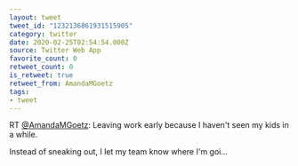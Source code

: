 ```yaml
---
layout: tweet
tweet_id: "1232136861931515905"
category: twitter
date: 2020-02-25T02:54:54.000Z
source: Twitter Web App
favorite_count: 0
retweet_count: 0
is_retweet: true
retweet_from: AmandaMGoetz
tags:
- tweet
---
```


RT [@AmandaMGoetz](https://twitter.com/@AmandaMGoetz): Leaving work early because I haven't seen my kids in a while.

Instead of sneaking out, I let my team know where I'm goi…

